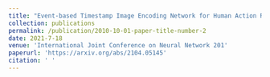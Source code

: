 ```yaml
---
title: "Event-based Timestamp Image Encoding Network for Human Action Recognition and Anticipation"
collection: publications
permalink: /publication/2010-10-01-paper-title-number-2
date: 2021-7-18
venue: 'International Joint Conference on Neural Network 201'
paperurl: 'https://arxiv.org/abs/2104.05145'  
citation: ' '
---
```


